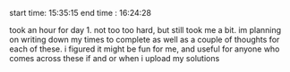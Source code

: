 start time: 15:35:15
end time  : 16:24:28

took an hour for day 1. not too too hard, but still took me a bit.
im planning on writing down my times to complete as well as
a couple of thoughts for each of these. i figured it might
be fun for me, and useful for anyone who comes across these
if and or when i upload my solutions
